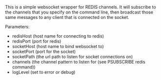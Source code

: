 This is a simple websocket wrapper for REDIS channels. It will subscribe to the
channels that you specify on the command line, then broadcast those same messages
to any client that is connected on the socket.

Parameters:

- redisHost (host name for connecting to redis)
- redisPort (port for redis)
- socketHost (host name to bind websocket to)
- socketPort (port for the socket)
- socketPath (the url path to listen for socket connections on)
- channels (the channel pattern to listen for (see PSUBSCRIBE redis command))
- logLevel (set to error or debug)
